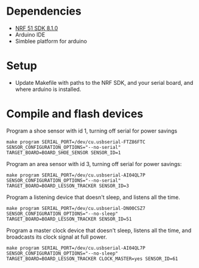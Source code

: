 # Dependencies

 - [NRF 51 SDK 8.1.0](https://developer.nordicsemi.com/nRF51_SDK/nRF51_SDK_v8.x.x/nRF51_SDK_8.1.0_b6ed55f.zip)
 - Arduino IDE
 - Simblee platform for arduino

# Setup

 - Update Makefile with paths to the NRF SDK, and your serial board, and where arduino is installed.

# Compile and flash devices

Program a shoe sensor with id 1, turning off serial for power savings

`make program SERIAL_PORT=/dev/cu.usbserial-FTZ86FTC SENSOR_CONFIGURATION_OPTIONS="--no-serial" TARGET_BOARD=BOARD_SHOE_SENSOR SENSOR_ID=1`

Program an area sensor with id 3, turning off serial for power savings:

`make program SERIAL_PORT=/dev/cu.usbserial-AI04QL7P SENSOR_CONFIGURATION_OPTIONS="--no-serial" TARGET_BOARD=BOARD_LESSON_TRACKER SENSOR_ID=3`

Program a listening device that doesn't sleep, and listens all the time.

`make program SERIAL_PORT=/dev/cu.usbserial-DN00CSZ7 SENSOR_CONFIGURATION_OPTIONS="--no-sleep" TARGET_BOARD=BOARD_LESSON_TRACKER SENSOR_ID=51`

Program a master clock device that doesn't sleep, listens all the time, and broadcasts its clock signal at full power.

`make program SERIAL_PORT=/dev/cu.usbserial-AI04QL7P SENSOR_CONFIGURATION_OPTIONS="--no-sleep" TARGET_BOARD=BOARD_LESSON_TRACKER CLOCK_MASTER=yes SENSOR_ID=61`
